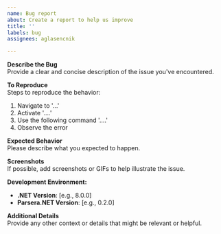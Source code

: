 ```yaml
---
name: Bug report
about: Create a report to help us improve
title: ''
labels: bug
assignees: aglasencnik

---
```


**Describe the Bug**  
Provide a clear and concise description of the issue you've encountered.

**To Reproduce**  
Steps to reproduce the behavior:  
1. Navigate to '...'
2. Activate '....'
3. Use the following command '....'
4. Observe the error

**Expected Behavior**  
Please describe what you expected to happen.

**Screenshots**  
If possible, add screenshots or GIFs to help illustrate the issue.

**Development Environment:**  
- **.NET Version**: [e.g., 8.0.0]
- **Parsera.NET Version**: [e.g., 0.2.0]

**Additional Details**  
Provide any other context or details that might be relevant or helpful.
